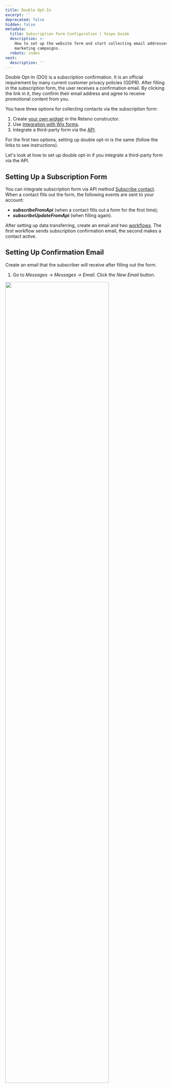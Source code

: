 ```yaml
---
title: Double Opt-In
excerpt: ''
deprecated: false
hidden: false
metadata:
  title: Subscription Form Configuration | Yespo Guide
  description: >-
    How to set up the website form and start collecting email addresses for your
    marketing campaigns.
  robots: index
next:
  description: ''
---
```

Double Opt-In (DOI) is a subscription confirmation. It is an official requirement by many current customer privacy policies (GDPR). After filling in the subscription form, the user receives a confirmation email. By clicking the link in it, they confirm their email address and agree to receive promotional content from you.

You have three options for collecting contacts via the subscription form:

1. Create [your own widget](https://docs.yespo.io/docs/setting-up-widgets-for-your-site) in the Reteno constructor.
2. Use [integration with Wix forms](https://docs.yespo.io/docs/wix-forms-integration).
3. Integrate a third-party form via the [API](https://docs.yespo.io/reference/subscribecontact-1).

For the first two options, setting up double opt-in is the same (follow the links to see instructions).

Let's look at how to set up double opt-in if you integrate a third-party form via the API.

## Setting Up a Subscription Form

You can integrate subscription form via API method [Subscribe contact](https://docs.yespo.io/reference/subscribecontact-1). When a contact fills out the form, the following events are sent to your account:

* ***subscribeFromApi*** (when a contact fills out a form for the first time);
* ***subscribeUpdateFromApi*** (when filling again).

After setting up data transferring, create an email and two [workflows](https://docs.yespo.io/docs/workflow-management). The first workflow sends subscription confirmation email, the second makes a contact active.

## Setting Up Confirmation Email

Create an email that the subscriber will receive after filling out the form.

1. Go to *Messages → Messages → Email*. Click the *New Email* button.

<Image align="center" width="80% " src="https://files.readme.io/152562bd02d97ed5226e24d98165dcc2cc085f35fb53937cfb49a8d631d3298c-setting-up-double-opt-in-201.webp" />

2. Choose the *Welcome* email from *Basic* templates.

<Image align="center" width="80% " src="https://files.readme.io/52993462156307e48f99a9cda3643f8027a49a4d06e5816ff349f8bc36b93651-setting-up-double-opt-in-002.webp" />

Email confirmation block with default text and button looks like this:

<Image align="center" width="80% " src="https://files.readme.io/9365dca0ba43c9b61666c82400a15aa90139c12fa307d01789a36aeb080ac676-setting-up-double-opt-in-003.webp" />

3. Design the email in your brand style and enter the required text.
4. Link the [event](https://docs.yespo.io/docs/creating-events) to the button or to the link in the email to launch the required workflow.

Select a block with a button in the email. In the left panel, in the corresponding field, select the pre-prepared event *Confirmed subscription*:

<Image align="center" width="80% " src="https://files.readme.io/266a82d2a3a836da0c93a55b7c66659eec580f2419bb503a3a3fb77767847d35-setting-up-double-opt-in-004.webp" />

In the left settings panel, you can specify a link to the subscription confirmation page.

<Image align="center" width="80% " src="https://files.readme.io/a62be1cd03818a7a8038d5b4808ae16bdafab645e40151259a1046c72a38f9ea-setting-up-double-opt-in-005.webp" />

## Setting Up the Workflows

To send the confirmation email and change the contact status to active, you need to create two workflows.

### Workflow for Sending Confirmation Email

Filling out the form can launch 2 types of events.

1. ***subscribeFromApi*** — creating a new contact.
2. ***subscribeUpdateFromApi*** — Contact update (re-filling the form).

<Image align="center" width="80% " src="https://files.readme.io/6d5686f5de2645038af3042d0b0816e27dca8c6c4bda5770a8ed5f5c1e2a14d3-setting-up-double-opt-in-0006.webp" />

To create a workflow:

1. Go to *Automation → Workflows* and click *New workflow*.

<Image align="center" width="80% " src="https://files.readme.io/58b6e042d3980484e969982de93bb525c9d47b26b5a6427422453fa54cb6a26d-setting-up-double-opt-in-007.webp" />

2. Enter the workflow name and add the *Start*, *Task* and *End* blocks.
3. In the *Task block* parameters, set the following parameters:

* *Task name* – Send obligatory (transactional) email.
* *Message* – Select the required email: Confirmation email.

<Image align="center" width="80% " src="https://files.readme.io/169b234a69a47a04ede6b85fb9572e645f012223f23106a85792c67dcb3fb23f-setting-up-double-opt-in-008a.webp" />

4. Click *Save and exit*.

### Workflow to Confirm a Contact

This workflow launches after clicking the button in the confirmation email and makes a contact available for further campaigns.

To create the workflow:

1. Go to *Automation* → *Workflows* and click *New workflow*.
2. Enter the workflow name and add the *Start*, *Task* and *End* blocks.
3. In the *Task* block parameters, set the *Confirm contact* task name.

<Image align="center" width="80% " src="https://files.readme.io/ea9be6058177f12bffa6f0dc68fa126894864726621e42295b02f55b39776c27-setting-up-double-opt-in-009a.webp" />

4. Click *Save and exit*.

#### Welcome Emails Chain After Confirm Contact Block

To send a welcome series, you need to supplement your *Confirm contact* workflow.

<Image align="center" width="80% " src="https://files.readme.io/2a02642e5cb994b9320abf4ef068899c55252d038bef0b7360b05c07db7d2531-setting-up-double-opt-in-012a.webp" />

### Launching Workflow Conditions

1. Go to *Start/stop* *configuration* of created workflows.

<Image align="center" width="80% " src="https://files.readme.io/cf26b35e5a3f40a36792e2b7ca19542ea6f0c760c5926bc777fb6af84e26426d-0.png" />

2. Select the following events:

* *subscribeFromApi*: Filled form workflow
* *Confirm contact*: Confirm contact workflow.

<Image align="center" width="80% " src="https://files.readme.io/b90ed46896253a0b9e3f3aedff5c408e826a80b8d452aa1bcf05ce0d12ca450c-111.png" />

[Learn more about creating events >](https://docs.yespo.io/docs/creating-events#creating-an-event-type)

3. Click *Apply*.
4. Activate workflows.

<Image align="center" width="80% " src="https://files.readme.io/74437e6cb20dd1742ed1927be16f6f6b6e32f0fa1a8c16e2ac0d5f663b89dde2-222.png" />

If needed, set up processing unique events(1 hour by default). You can opt that the contacts who fill in the subscription form several times a day still receive only one confirmation email. In case of re-subscribe, another event - *subscribeUpdateFromApi* - will be sent. The confirmation email won't be sent, and contact data will be updated.

> 📘 Important
>
> The segment for contacts who have confirmed subscription is created in the system by default, but if you transfer data via the API, you can specify the name of the segment in the request.
>
> If the subscribe request specifies a list of segments to which the contact should be added after subscribing, and then the workflow checks for membership in one of these segments, use a timer of at least 4 minutes between these actions. This will ensure the correct workflow operation and consistent execution of all requests in the system.

## Follow-Up Welcome Series

You can add a welcome email or a series of welcome emails to your contact confirmation workflow. They will be sent after the contact confirms the subscription and gets active in the system. You can vary the number of welcome emails depending on your needs.

<Image align="center" width="80% " src="https://files.readme.io/a0f50f3bed24f9cac348836e277e127637b71ca85c600788ab8c8d51e3aa213d-setting-up-double-opt-in-013.webp" />

> 📘 Note
>
> A contact becomes available (active) for your campaigns only after they confirm their subscription in the confirmation email. You cannot send bulk campaigns to unconfirmed contacts.

After all the settings, run a test: fill in the form on the website and check if your email address gets to the segment Subscribers in the system. This segment is the default, but you can specify the segment name in the request if you send contact data via API.

If the subscribe request specifies a list of segments to which the contact should be added after subscribing, and then the workflow checks for membership in one of these segments, use a timer of at least 4 minutes between these actions. This will ensure the correct workflow operation and consistent execution of all requests in the system.

## Notes

1. If you have several forms assigned to different confirmation emails, you need to create separate workflows and events for each form.

> ❗️ Important
>
> For the event category Click, Key is a required field. The text is optional, but we recommend using Latin without numbers. For example: click, subscription, confirmation, etc.

2. When creating a subscription form, add a checkbox with your terms of use. According to the [GDPR rules](https://docs.yespo.io/docs/gdpr-compliance), the user must check the box to confirm they agree to your terms of use and privacy policies and want to receive bulk campaigns from you.